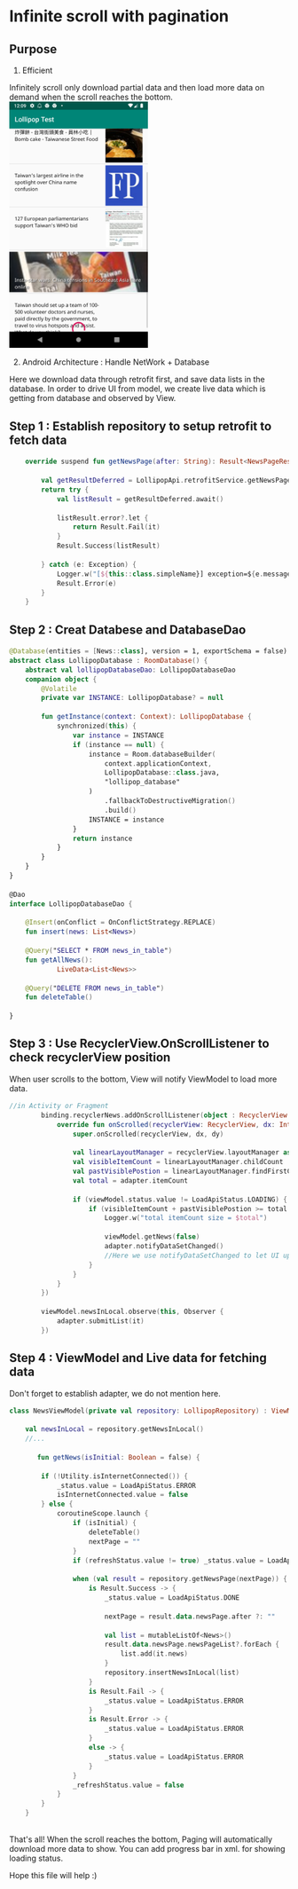 # Infinite scroll with pagination

## Purpose
1. Efficient

Infinitely scroll only download partial data and then load more data on demand when the scroll reaches the bottom.
<img src=https://github.com/yining24/Coding_Test/blob/master/demo.png width="250"/>

2. Android Architecture : Handle NetWork + Database

Here we download data through retrofit first, and save data lists in the database.
In order to drive UI from model, we create live data which is getting from database and observed by View.

## Step 1 : Establish repository to setup retrofit to fetch data

```kotlin
    override suspend fun getNewsPage(after: String): Result<NewsPageResult> {

        val getResultDeferred = LollipopApi.retrofitService.getNewsPage(after)
        return try {
            val listResult = getResultDeferred.await()

            listResult.error?.let {
                return Result.Fail(it)
            }
            Result.Success(listResult)

        } catch (e: Exception) {
            Logger.w("[${this::class.simpleName}] exception=${e.message}")
            Result.Error(e)
        }
    }
```

## Step 2 : Creat Databese and DatabaseDao

```kotlin
@Database(entities = [News::class], version = 1, exportSchema = false)
abstract class LollipopDatabase : RoomDatabase() {
    abstract val lollipopDatabaseDao: LollipopDatabaseDao
    companion object {
        @Volatile
        private var INSTANCE: LollipopDatabase? = null

        fun getInstance(context: Context): LollipopDatabase {
            synchronized(this) {
                var instance = INSTANCE
                if (instance == null) {
                    instance = Room.databaseBuilder(
                        context.applicationContext,
                        LollipopDatabase::class.java,
                        "lollipop_database"
                    )
                        .fallbackToDestructiveMigration()
                        .build()
                    INSTANCE = instance
                }
                return instance
            }
        }
    }
}

@Dao
interface LollipopDatabaseDao {

    @Insert(onConflict = OnConflictStrategy.REPLACE)
    fun insert(news: List<News>)

    @Query("SELECT * FROM news_in_table")
    fun getAllNews():
            LiveData<List<News>>

    @Query("DELETE FROM news_in_table")
    fun deleteTable()

}
```

## Step 3 : Use RecyclerView.OnScrollListener to check recyclerView position
When user scrolls to the bottom, View will notify ViewModel to load more data.

```kotlin
//in Activity or Fragment
        binding.recyclerNews.addOnScrollListener(object : RecyclerView.OnScrollListener() {
            override fun onScrolled(recyclerView: RecyclerView, dx: Int, dy: Int) {
                super.onScrolled(recyclerView, dx, dy)

                val linearLayoutManager = recyclerView.layoutManager as LinearLayoutManager
                val visibleItemCount = linearLayoutManager.childCount
                val pastVisiblePostion = linearLayoutManager.findFirstCompletelyVisibleItemPosition()
                val total = adapter.itemCount

                if (viewModel.status.value != LoadApiStatus.LOADING) {
                    if (visibleItemCount + pastVisiblePostion >= total - 1) {
                        Logger.w("total itemCount size = $total")

                        viewModel.getNews(false)
                        adapter.notifyDataSetChanged()
                        //Here we use notifyDataSetChanged to let UI updata data without refreshing. 
                    }
                }
            }
        })
        
        viewModel.newsInLocal.observe(this, Observer {
            adapter.submitList(it)
        })
```

## Step 4 : ViewModel and Live data for fetching data
Don't forget to establish adapter, we do not mention here.

```kotlin
class NewsViewModel(private val repository: LollipopRepository) : ViewModel() {

    val newsInLocal = repository.getNewsInLocal()
    //...
       
       fun getNews(isInitial: Boolean = false) {

        if (!Utility.isInternetConnected()) {
            _status.value = LoadApiStatus.ERROR
            isInternetConnected.value = false
        } else {
            coroutineScope.launch {
                if (isInitial) {
                    deleteTable()
                    nextPage = ""
                }
                if (refreshStatus.value != true) _status.value = LoadApiStatus.LOADING

                when (val result = repository.getNewsPage(nextPage)) {
                    is Result.Success -> {
                        _status.value = LoadApiStatus.DONE

                        nextPage = result.data.newsPage.after ?: ""

                        val list = mutableListOf<News>()
                        result.data.newsPage.newsPageList?.forEach {
                            list.add(it.news)
                        }
                        repository.insertNewsInLocal(list)
                    }
                    is Result.Fail -> {
                        _status.value = LoadApiStatus.ERROR
                    }
                    is Result.Error -> {
                        _status.value = LoadApiStatus.ERROR
                    }
                    else -> {
                        _status.value = LoadApiStatus.ERROR
                    }
                }
                _refreshStatus.value = false
            }
        }
    }
    
```


That's all!  When the scroll reaches the bottom, Paging will automatically download more data to show.
You can add progress bar in xml. for showing loading status.

Hope this file will help :)
